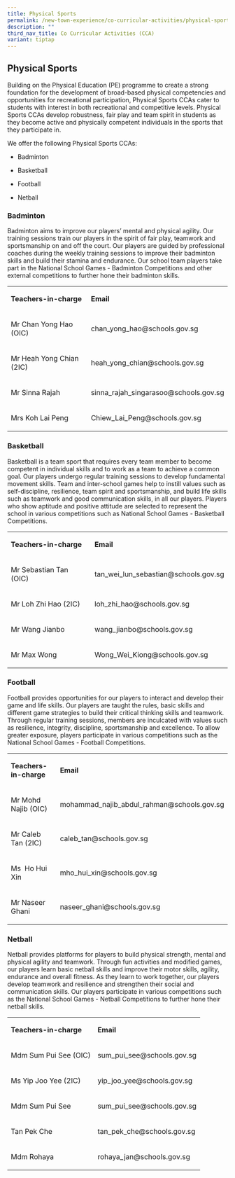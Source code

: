 ```yaml
---
title: Physical Sports
permalink: /new-town-experience/co-curricular-activities/physical-sports/
description: ""
third_nav_title: Co Curricular Activities (CCA)
variant: tiptap
---
```

<h2>Physical Sports</h2>
<p>Building on the Physical Education (PE) programme to create a strong foundation
for the development of broad-based physical competencies and opportunities
for recreational participation, Physical Sports CCAs cater to students
with interest in both recreational and competitive levels. Physical Sports
CCAs develop robustness, fair play and team spirit in students as they
become active and physically competent individuals in the sports that they
participate in.</p>
<p>We offer the following Physical Sports CCAs:</p>
<ul data-tight="true" class="tight">
<li>
<p>Badminton</p>
</li>
<li>
<p>Basketball</p>
</li>
<li>
<p>Football</p>
</li>
<li>
<p>Netball</p>
</li>
</ul>
<h3><strong>Badminton</strong></h3>
<p>Badminton aims to improve our players’ mental and physical agility. Our
training sessions train our players in the spirit of fair play, teamwork
and sportsmanship on and off the court. Our players are guided by professional
coaches during the weekly training sessions to improve their badminton
skills and build their stamina and endurance. Our school team players take
part in the National School Games - Badminton Competitions and other external
competitions to further hone their badminton skills.</p>
<table style="minWidth: 50px">
<colgroup>
<col>
<col>
</colgroup>
<tbody>
<tr>
<td rowspan="1" colspan="1">
<p><strong>Teachers-in-charge</strong>
</p>
</td>
<td rowspan="1" colspan="1">
<p><strong>Email</strong>
</p>
</td>
</tr>
<tr>
<td rowspan="1" colspan="1">
<p>Mr Chan Yong Hao (OIC)</p>
</td>
<td rowspan="1" colspan="1">
<p>chan_yong_hao@schools.gov.sg</p>
</td>
</tr>
<tr>
<td rowspan="1" colspan="1">
<p>Mr Heah Yong Chian (2IC)</p>
</td>
<td rowspan="1" colspan="1">
<p>heah_yong_chian@schools.gov.sg</p>
</td>
</tr>
<tr>
<td rowspan="1" colspan="1">
<p>Mr Sinna Rajah</p>
</td>
<td rowspan="1" colspan="1">
<p>sinna_rajah_singarasoo@schools.gov.sg</p>
</td>
</tr>
<tr>
<td rowspan="1" colspan="1">
<p>Mrs Koh Lai Peng</p>
</td>
<td rowspan="1" colspan="1">
<p>Chiew_Lai_Peng@schools.gov.sg</p>
</td>
</tr>
</tbody>
</table>
<h3><strong>Basketball</strong></h3>
<p>Basketball is a team sport that requires every team member to become competent
in individual skills and to work as a team to achieve a common goal. Our
players undergo regular training sessions to develop fundamental movement
skills. Team and inter-school games help to instill values such as self-discipline,
resilience, team spirit and sportsmanship, and build life skills such as
teamwork and good communication skills, in all our players. Players who
show aptitude and positive attitude are selected to represent the school
in various competitions such as National School Games - Basketball Competitions.</p>
<table style="minWidth: 50px">
<colgroup>
<col>
<col>
</colgroup>
<tbody>
<tr>
<td rowspan="1" colspan="1">
<p><strong>Teachers-in-charge</strong>
</p>
</td>
<td rowspan="1" colspan="1">
<p><strong>Email</strong>
</p>
</td>
</tr>
<tr>
<td rowspan="1" colspan="1">
<p>Mr Sebastian Tan (OIC)</p>
</td>
<td rowspan="1" colspan="1">
<p>tan_wei_lun_sebastian@schools.gov.sg</p>
</td>
</tr>
<tr>
<td rowspan="1" colspan="1">
<p>Mr Loh Zhi Hao (2IC)</p>
</td>
<td rowspan="1" colspan="1">
<p>loh_zhi_hao@schools.gov.sg</p>
</td>
</tr>
<tr>
<td rowspan="1" colspan="1">
<p>Mr Wang Jianbo</p>
</td>
<td rowspan="1" colspan="1">
<p>wang_jianbo@schools.gov.sg</p>
</td>
</tr>
<tr>
<td rowspan="1" colspan="1">
<p>Mr Max Wong</p>
</td>
<td rowspan="1" colspan="1">
<p>Wong_Wei_Kiong@schools.gov.sg</p>
</td>
</tr>
</tbody>
</table>
<h3><strong>Football</strong></h3>
<p>Football provides opportunities for our players to interact and develop
their game and life skills. Our players are taught the rules, basic skills
and different game strategies to build their critical thinking skills and
teamwork. Through regular training sessions, members are inculcated with
values such as resilience, integrity, discipline, sportsmanship and excellence.
To allow greater exposure, players participate in various competitions
such as the National School Games - Football Competitions.</p>
<table style="minWidth: 50px">
<colgroup>
<col>
<col>
</colgroup>
<tbody>
<tr>
<td rowspan="1" colspan="1">
<p><strong>Teachers-in-charge</strong>
</p>
</td>
<td rowspan="1" colspan="1">
<p><strong>Email</strong>
</p>
</td>
</tr>
<tr>
<td rowspan="1" colspan="1">
<p>Mr Mohd Najib (OIC)</p>
</td>
<td rowspan="1" colspan="1">
<p>mohammad_najib_abdul_rahman@schools.gov.sg</p>
</td>
</tr>
<tr>
<td rowspan="1" colspan="1">
<p>Mr Caleb Tan (2IC)</p>
</td>
<td rowspan="1" colspan="1">
<p>caleb_tan@schools.gov.sg</p>
</td>
</tr>
<tr>
<td rowspan="1" colspan="1">
<p>Ms&nbsp; Ho Hui Xin</p>
</td>
<td rowspan="1" colspan="1">
<p>mho_hui_xin@schools.gov.sg</p>
</td>
</tr>
<tr>
<td rowspan="1" colspan="1">
<p>Mr Naseer Ghani</p>
</td>
<td rowspan="1" colspan="1">
<p>naseer_ghani@schools.gov.sg</p>
</td>
</tr>
</tbody>
</table>
<h3><strong>Netball</strong></h3>
<p>Netball provides platforms for players to build physical strength, mental
and physical agility and teamwork. Through fun activities and modified
games, our players learn basic netball skills and improve their motor skills,
agility, endurance and overall fitness. As they learn to work together,
our players develop teamwork and resilience and strengthen their social
and communication skills. Our players participate in various competitions
such as the National School Games - Netball Competitions to further hone
their netball skills.</p>
<table style="minWidth: 50px">
<colgroup>
<col>
<col>
</colgroup>
<tbody>
<tr>
<td rowspan="1" colspan="1">
<p><strong>Teachers-in-charge</strong>
</p>
</td>
<td rowspan="1" colspan="1">
<p><strong>Email</strong>
</p>
</td>
</tr>
<tr>
<td rowspan="1" colspan="1">
<p>Mdm Sum Pui See (OIC)</p>
</td>
<td rowspan="1" colspan="1">
<p>sum_pui_see@schools.gov.sg</p>
</td>
</tr>
<tr>
<td rowspan="1" colspan="1">
<p>Ms Yip Joo Yee (2IC)</p>
</td>
<td rowspan="1" colspan="1">
<p>yip_joo_yee@schools.gov.sg</p>
</td>
</tr>
<tr>
<td rowspan="1" colspan="1">
<p>Mdm Sum Pui See</p>
</td>
<td rowspan="1" colspan="1">
<p>sum_pui_see@schools.gov.sg</p>
</td>
</tr>
<tr>
<td rowspan="1" colspan="1">
<p>Tan Pek Che</p>
</td>
<td rowspan="1" colspan="1">
<p>tan_pek_che@schools.gov.sg</p>
</td>
</tr>
<tr>
<td rowspan="1" colspan="1">
<p>Mdm Rohaya</p>
</td>
<td rowspan="1" colspan="1">
<p>rohaya_jan@schools.gov.sg</p>
</td>
</tr>
</tbody>
</table>
<p></p>